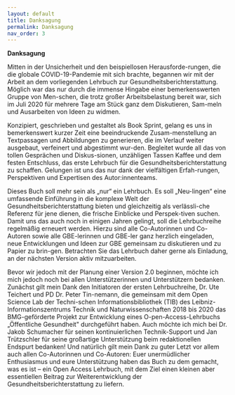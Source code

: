 ```yaml
---
layout: default
title: Danksagung
permalink: Danksagung
nav_order: 3
---
```


**Danksagung**

Mitten in der Unsicherheit und den beispiellosen Herausforde-rungen, die die globale COVID-19-Pandemie mit sich brachte, begannen wir mit der Arbeit an dem vorliegenden Lehrbuch zur Gesundheitsberichterstattung. Möglich war das nur durch die immense Hingabe einer bemerkenswerten Gruppe von Men-schen, die trotz großer Arbeitsbelastung bereit war, sich im Juli 2020 für mehrere Tage am Stück ganz dem Diskutieren, Sam-meln und Ausarbeiten von Ideen zu widmen. 

Konzipiert, geschrieben und gestaltet als Book Sprint, gelang es uns in bemerkenswert kurzer Zeit eine beeindruckende Zusam-menstellung an Textpassagen und Abbildungen zu generieren, die im Verlauf weiter ausgebaut, verfeinert und abgestimmt wur-den. Begleitet wurde all das von tollen Gesprächen und Diskus-sionen, unzähligen Tassen Kaffee und dem festen Entschluss, das erste Lehrbuch für die Gesundheitsberichterstattung zu schaffen. Gelungen ist uns das nur dank der vielfältigen Erfah-rungen, Perspektiven und Expertisen des Autor:innenteams. 

Dieses Buch soll mehr sein als „nur“ ein Lehrbuch. Es soll „Neu-lingen“ eine umfassende Einführung in die komplexe Welt der Gesundheitsberichterstattung bieten und gleichzeitig als verlässli-che Referenz für jene dienen, die frische Einblicke und Perspek-tiven suchen. Damit uns das auch noch in einigen Jahren gelingt, soll die Lehrbuchreihe regelmäßig erneuert werden. Hierzu sind alle Co-Autorinnen und Co-Autoren sowie alle GBE-lerinnen und GBE-ler ganz herzlich eingeladen, neue Entwicklungen und Ideen zur GBE gemeinsam zu diskutieren und zu Papier zu brin-gen. Betrachten Sie das Lehrbuch daher gerne als Einladung, an der nächsten Version aktiv mitzuarbeiten.

Bevor wir jedoch mit der Planung einer Version 2.0 beginnen, möchte ich mich jedoch noch bei allen Unterstützerinnen und Unterstützern bedanken. Zunächst gilt mein Dank den Initiatoren der ersten Lehrbuchreihe, Dr. Ute Teichert und PD Dr. Peter Tin-nemann, die gemeinsam mit dem Open Science Lab der Techni-schen Informationsbibliothek (TIB) des Leibniz-Informationszentrums Technik und Naturwissenschaften 2018 bis 2020 das BMG-geförderte Projekt zur Entwicklung eines O-pen-Access-Lehrbuchs „Öffentliche Gesundheit" durchgeführt haben. Auch möchte ich mich bei Dr. Jakob Schumacher für seinen kontinuierlichen Technik-Support und Jan Trützschler für seine großartige Unterstützung beim redaktionellen Endspurt bedanken! Und natürlich gilt mein Dank zu guter Letzt vor allem auch allen Co-Autorinnen und Co-Autoren: Euer unermüdlicher Enthusiasmus und eure Unterstützung haben das Buch zu dem gemacht, was es ist – ein Open Access Lehrbuch, mit dem Ziel einen kleinen aber essentiellen Beitrag zur Weiterentwicklung der Gesundheitsberichterstattung zu liefern. 
